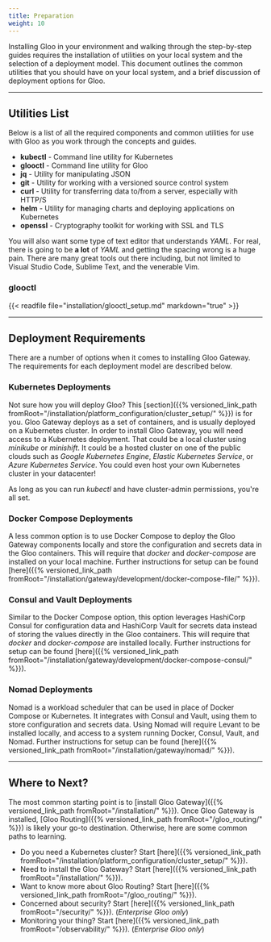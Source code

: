```yaml
---
title: Preparation
weight: 10
---
```


Installing Gloo in your environment and walking through the step-by-step guides requires the installation of utilities on your local system and the selection of a deployment model. This document outlines the common utilities that you should have on your local system, and a brief discussion of deployment options for Gloo.

---

## Utilities List

Below is a list of all the required components and common utilities for use with Gloo as you work through the concepts and guides.

- **kubectl** - Command line utility for Kubernetes
- **glooctl** - Command line utility for Gloo
- **jq** - Utility for manipulating JSON
- **git** - Utility for working with a versioned source control system
- **curl** - Utility for transferring data to/from a server, especially with HTTP/S
- **helm** - Utility for managing charts and deploying applications on Kubernetes
- **openssl** - Cryptography toolkit for working with SSL and TLS

You will also want some type of text editor that understands *YAML*. For real, there is going to be **a lot** of *YAML* and getting the spacing wrong is a huge pain. There are many great tools out there including, but not limited to Visual Studio Code, Sublime Text, and the venerable Vim.

### glooctl

{{< readfile file="installation/glooctl_setup.md" markdown="true" >}}

---

## Deployment Requirements

There are a number of options when it comes to installing Gloo Gateway. The requirements for each deployment model are described below.

### Kubernetes Deployments

Not sure how you will deploy Gloo? This [section]({{% versioned_link_path fromRoot="/installation/platform_configuration/cluster_setup/" %}}) is for you. Gloo Gateway deploys as a set of containers, and is usually deployed on a Kubernetes cluster. In order to install Gloo Gateway, you will need access to a Kubernetes deployment. That could be a local cluster using *minikube* or *minishift*. It could be a hosted cluster on one of the public clouds such as *Google Kubernetes Engine*, *Elastic Kubernetes Service*, or *Azure Kubernetes Service*. You could even host your own Kubernetes cluster in your datacenter! 

As long as you can run *kubectl* and have cluster-admin permissions, you're all set.

### Docker Compose Deployments

A less common option is to use Docker Compose to deploy the Gloo Gateway components locally and store the configuration and secrets data in the Gloo containers. This will require that *docker* and *docker-compose* are installed on your local machine. Further instructions for setup can be found [here]({{% versioned_link_path fromRoot="/installation/gateway/development/docker-compose-file/" %}}).

### Consul and Vault Deployments

Similar to the Docker Compose option, this option leverages HashiCorp Consul for configuration data and HashiCorp Vault for secrets data instead of storing the values directly in the Gloo containers. This will require that *docker* and *docker-compose* are installed locally. Further instructions for setup can be found [here]({{% versioned_link_path fromRoot="/installation/gateway/development/docker-compose-consul/" %}}).

### Nomad Deployments

Nomad is a workload scheduler that can be used in place of Docker Compose or Kubernetes. It integrates with Consul and Vault, using them to store configuration and secrets data. Using Nomad will require Levant to be installed locally, and access to a system running Docker, Consul, Vault, and Nomad. Further instructions for setup can be found [here]({{% versioned_link_path fromRoot="/installation/gateway/nomad/" %}}).

---

## Where to Next?

The most common starting point is to [install Gloo Gateway]({{% versioned_link_path fromRoot="/installation/" %}}). Once Gloo Gateway is installed, [Gloo Routing]({{% versioned_link_path fromRoot="/gloo_routing/" %}}) is likely your go-to destination.  Otherwise, here are some common paths to learning.

- Do you need a Kubernetes cluster? Start [here]({{% versioned_link_path fromRoot="/installation/platform_configuration/cluster_setup/" %}}).
- Need to install the Gloo Gateway? Start [here]({{% versioned_link_path fromRoot="/installation/" %}}).
- Want to know more about Gloo Routing? Start [here]({{% versioned_link_path fromRoot="/gloo_routing/" %}}).
- Concerned about security? Start [here]({{% versioned_link_path fromRoot="/security/" %}}). (*Enterprise Gloo only*)
- Monitoring your thing? Start [here]({{% versioned_link_path fromRoot="/observability/" %}}). (*Enterprise Gloo only*)